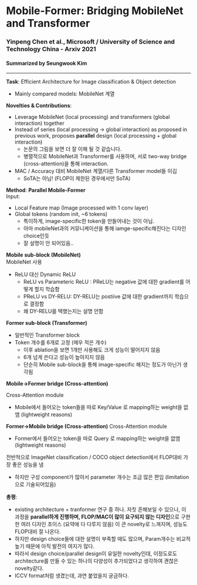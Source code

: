 # Mobile-Former: Bridging MobileNet and Transformer
### Yinpeng Chen et al., Microsoft / University of Science and Technology China - Arxiv 2021
#### Summarized by Seungwook Kim
---

**Task**: Efficient Architecture for Image classification & Object detection
* Mainly compared models: MobileNet 계열

**Novelties & Contributions**:
* Leverage MobileNet (local processing) and transformers (global interaction) together
* Instead of series (local processing -> global interaction) as proposed in previous work, proposes **parallel** design (local processing + global interaction)
  * 논문의 그림을 보면 더 잘 이해 될 것 같습니다.
  * 병렬적으로 MobileNet과 Transformer를 사용하며, 서로 two-way bridge (cross-attention)을 통해 interaction.
* MAC / Accuracy 대비 MobileNet 계열/다른 Transformer model들 이김
   * SoTA는 아님! (FLOP이 제한된 경우에서만 SoTA)

**Method**: **Parallel Mobile-Former**\
Input: 
* Local Feature map (Image processed with 1 conv layer) 
* Global tokens (random init, ~6 tokens)
  * 특이하게, image-specific한 token을 만들어내는 것이 아님.
  * 아마 mobileNet과의 커뮤니케이션을 통해 iamge-specific해진다는 디자인 choice인듯
  * 잘 설명이 안 되어있음..

**Mobile sub-block (MobileNet)** \
MobileNet 사용
* ReLU 대신 Dynamic ReLU
  * ReLU vs Parameteric ReLU : PReLU는 negative 값에 대한 gradient를 어떻게 할지 학습함
  * PReLU vs DY-RELU: DY-RELU는 postiive 값에 대한 gradient까지 학습으로 결정함
  * 왜 DY-RELU를 택했는지는 설명 안함 


**Former sub-block (Transformer)**
* 일반적인 Transformer block
* Token 개수를 6개로 고정 (매우 적은 개수)
  * 이후 ablation을 보면 1개만 사용해도 크게 성능이 떨어지지 않음
  * 6개 넘게 쓴다고 성능이 높아지지 않음
  * 단순히 Mobile sub-block을 통해 image-specific 해지는 정도가 아닌가 생각됨

**Mobile->Former bridge (Cross-attention)**

Cross-Attention module
* Mobile에서 들어오는 token들을 따로 Key/Value 로 mapping하는 weight을 없앰 (lightweight reasons)

**Former->Mobile bridge (Cross-attention)**
Cross-Attention module
* Former에서 들어오는 token을 따로 Query 로 mapping하는 weight을 없앰 (lightweight reasons)

전반적으로 ImageNet classification / COCO object detection에서 FLOP대비 가장 좋은 성능을 냄
* 하지만 구성 component가 많아서 parameter 개수는 조금 많은 편임 (limitation으로 기술되어있음)

**총평**:
* existing architecture + tranformer 연구 중 하나. 자칫 흔해보일 수 있으나, 이 과정을 **parallel하게 진행하며, FLOP/MAC이 많이 요구되지 않는 디자인**으로 구현한 여러 디자인 초이스 (요약에 다 다루지 않음) 이 큰 novelty로 느껴지며, 성능도 FLOP대비 잘 나온다.
* 하지만 design choice들에 대한 설명이 부족할 때도 많으며, Param개수는 비교적 높기 때문에 아직 발전의 여지가 많다.
* 따라서 design choice/parallel design이 유일한 novelty인데, 이정도로도 architecture를 만들 수 있는 하나의 다양성이 추가되었다고 생각하여 괜찮은 novelty같다.
* ICCV format처럼 생겼는데, 과연 붙었을지 궁금하다.
